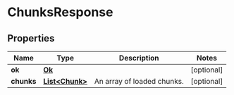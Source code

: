 
# ChunksResponse

## Properties
Name | Type | Description | Notes
------------ | ------------- | ------------- | -------------
**ok** | [**Ok**](Ok.md) |  |  [optional]
**chunks** | [**List&lt;Chunk&gt;**](Chunk.md) | An array of loaded chunks. |  [optional]



